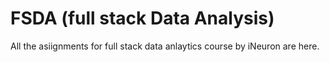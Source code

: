 # FSDA (full stack Data Analysis)
 All the asiignments for full stack data anlaytics course by iNeuron are here.
